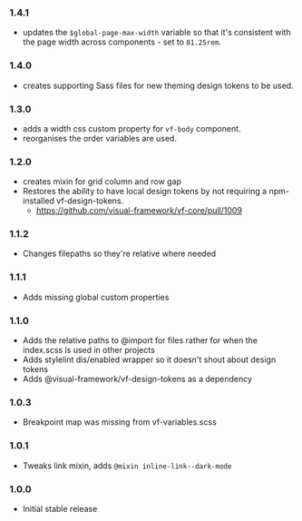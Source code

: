 ### 1.4.1

- updates the `$global-page-max-width` variable so that it's consistent with the page width across components - set to `81.25rem`.

### 1.4.0

- creates supporting Sass files for new theming design tokens to be used.

### 1.3.0

- adds a width css custom property for `vf-body` component.
- reorganises the order variables are used.

### 1.2.0

- creates mixin for grid column and row gap
- Restores the ability to have local design tokens by not requiring a npm-installed vf-design-tokens.
  - https://github.com/visual-framework/vf-core/pull/1009

### 1.1.2

- Changes filepaths so they're relative where needed

### 1.1.1

- Adds missing global custom properties

### 1.1.0

- Adds the relative paths to @import for files rather for when the index.scss is used in other projects
- Adds stylelint dis/enabled wrapper so it doesn't shout about design tokens
- Adds @visual-framework/vf-design-tokens as a dependency

### 1.0.3

- Breakpoint map was missing from vf-variables.scss

### 1.0.1

- Tweaks link mixin, adds `@mixin inline-link--dark-mode`

### 1.0.0

- Initial stable release
